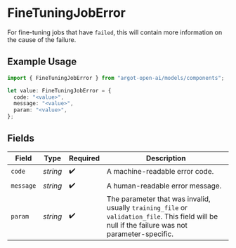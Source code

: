 # FineTuningJobError

For fine-tuning jobs that have `failed`, this will contain more information on the cause of the failure.

## Example Usage

```typescript
import { FineTuningJobError } from "argot-open-ai/models/components";

let value: FineTuningJobError = {
  code: "<value>",
  message: "<value>",
  param: "<value>",
};
```

## Fields

| Field                                                                                                                                            | Type                                                                                                                                             | Required                                                                                                                                         | Description                                                                                                                                      |
| ------------------------------------------------------------------------------------------------------------------------------------------------ | ------------------------------------------------------------------------------------------------------------------------------------------------ | ------------------------------------------------------------------------------------------------------------------------------------------------ | ------------------------------------------------------------------------------------------------------------------------------------------------ |
| `code`                                                                                                                                           | *string*                                                                                                                                         | :heavy_check_mark:                                                                                                                               | A machine-readable error code.                                                                                                                   |
| `message`                                                                                                                                        | *string*                                                                                                                                         | :heavy_check_mark:                                                                                                                               | A human-readable error message.                                                                                                                  |
| `param`                                                                                                                                          | *string*                                                                                                                                         | :heavy_check_mark:                                                                                                                               | The parameter that was invalid, usually `training_file` or `validation_file`. This field will be null if the failure was not parameter-specific. |